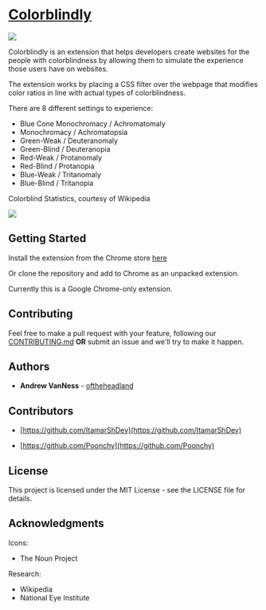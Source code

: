 # [Colorblindly](https://chrome.google.com/webstore/detail/colorblindly/floniaahmccleoclneebhhmnjgdfijgg)

![](https://cdn.discordapp.com/attachments/494330335149162528/508852562435506195/comparison.png)


Colorblindly is an extension that helps developers create websites for the people with colorblindness by allowing them to simulate the experience those users have on websites.

The extension works by placing a CSS filter over the webpage that modifies color ratios in line with actual types of colorblindness.

There are 8 different settings to experience:

* Blue Cone Monochromacy / Achromatomaly
* Monochromacy / Achromatopsia
* Green-Weak / Deuteranomaly
* Green-Blind / Deuteranopia
* Red-Weak / Protanomaly
* Red-Blind / Protanopia
* Blue-Weak / Tritanomaly
* Blue-Blind / Tritanopia

Colorblind Statistics, courtesy of Wikipedia

![](https://user-images.githubusercontent.com/17204883/47188104-a5376100-d304-11e8-9b32-9bd48b155497.png)

## Getting Started

Install the extension from the Chrome store [here](https://chrome.google.com/webstore/detail/colorblindly/floniaahmccleoclneebhhmnjgdfijgg)

Or clone the repository and add to Chrome as an unpacked extension.

Currently this is a Google Chrome-only extension.

## Contributing

Feel free to make a pull request with your feature, following our [CONTRIBUTING.md](https://github.com/oftheheadland/Colorblindly/blob/master/CONTRIBUTING.md) **OR** submit an issue and we'll try to make it happen.

## Authors

* **Andrew VanNess** - [oftheheadland](https://github.com/oftheheadland)

## Contributors

* [https://github.com/ItamarShDev](https://github.com/ItamarShDev)

* [https://github.com/Poonchy](https://github.com/Poonchy)

## License

This project is licensed under the MIT License - see the LICENSE file for details.

## Acknowledgments
Icons:
* The Noun Project

Research:
* Wikipedia
* National Eye Institute
